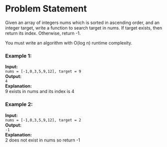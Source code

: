 # Problem Statement

Given an array of integers nums which is sorted in ascending order, and an integer target, write a function to search target in nums. If target exists, then return its index. Otherwise, return -1.

You must write an algorithm with O(log n) runtime complexity.

### Example 1:
**Input:**  
`nums = [-1,0,3,5,9,12], target = 9`  
**Output:**  
`4`  
**Explanation:**  
9 exists in nums and its index is 4

### Example 2:
**Input:**  
`nums = [-1,0,3,5,9,12], target = 2`  
**Output:**  
`-1`  
**Explanation:**  
2 does not exist in nums so return -1